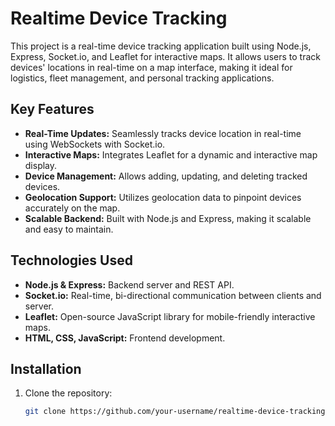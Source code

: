 # Realtime Device Tracking

This project is a real-time device tracking application built using Node.js, Express, Socket.io, and Leaflet for interactive maps. It allows users to track devices' locations in real-time on a map interface, making it ideal for logistics, fleet management, and personal tracking applications.

## Key Features

- **Real-Time Updates:** Seamlessly tracks device location in real-time using WebSockets with Socket.io.
- **Interactive Maps:** Integrates Leaflet for a dynamic and interactive map display.
- **Device Management:** Allows adding, updating, and deleting tracked devices.
- **Geolocation Support:** Utilizes geolocation data to pinpoint devices accurately on the map.
- **Scalable Backend:** Built with Node.js and Express, making it scalable and easy to maintain.

## Technologies Used

- **Node.js & Express:** Backend server and REST API.
- **Socket.io:** Real-time, bi-directional communication between clients and server.
- **Leaflet:** Open-source JavaScript library for mobile-friendly interactive maps.
- **HTML, CSS, JavaScript:** Frontend development.

## Installation

1. Clone the repository:
   ```bash
   git clone https://github.com/your-username/realtime-device-tracking.git
